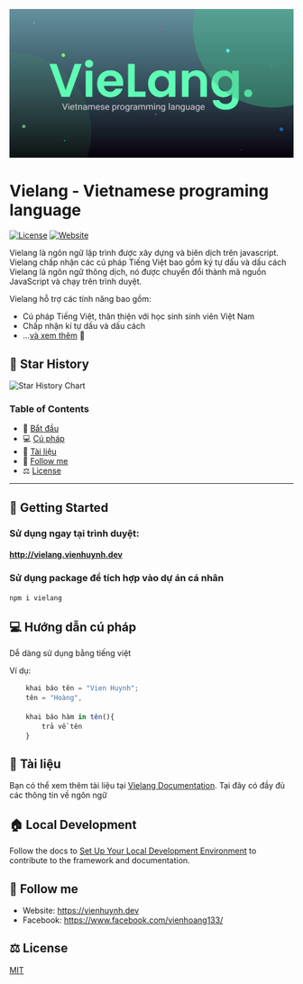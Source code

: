 [![VieLang banner](./assets/og-vielang.png)](banner)

# Vielang - Vietnamese programing language

<p>
  <a href="./LICENSE"><img src="https://img.shields.io/github/license/nuxt/nuxt.svg?style=flat&colorA=18181B&colorB=28CF8D" alt="License"></a>
  <a href="https://vienhuynh.dev"><img src="https://img.shields.io/badge/vienhuynh-Porfolio-28CF8D" alt="Website"></a>
</p>

Vielang là ngôn ngữ lập trình được xây dựng và biên dịch trên javascript. Vielang chấp nhận các cú pháp Tiếng Việt bao gồm ký tự dấu và dấu cách
Vielang là ngôn ngữ thông dịch, nó được chuyển đổi thành mã nguồn JavaScript và chạy trên trình duyệt.

Vielang hỗ trợ các tính năng bao gồm:
- Cú pháp Tiếng Việt, thân thiện với học sinh sinh viên Việt Nam
- Chấp nhận kí tự dấu và dấu cách
- ...[và xem thêm](https://vielang.vienhuynh.dev) 🚀


## 🌠 Star History

<picture>
  <source media="(prefers-color-scheme: dark)" srcset="https://api.star-history.com/svg?repos=h-vien/vielang&type=Date&theme=dark" />
  <source media="(prefers-color-scheme: light)" srcset="https://api.star-history.com/svg?repos=h-vien/vielang&type=Date" />
  <img alt="Star History Chart" src="https://api.star-history.com/svg?repos=h-vien/vielang&type=Date" />
</picture>

### Table of Contents

- 🚀 [Bắt đầu](#getting-started)
- 💻 [Cú pháp](#syntax)
- 📖 [Tài liệu](#documentation)
- 🔗 [Follow me](#follow-me)
- ⚖️ [License](#license)

---

## <a name="getting-started">🚀 Getting Started</a>

### Sử dụng ngay tại trình duyệt:

#### http://vielang.vienhuynh.dev

### Sử dụng package để tích hợp vào dự án cá nhân
```bash
npm i vielang
```

## <a name="syntax">💻 Hướng dẫn cú pháp</a>

Dễ dàng sử dụng bằng tiếng việt

Ví dụ:

```javascript
    khai báo tên = "Vien Huynh"; 
    tên = "Hoàng",

    khai báo hàm in tên(){
        trả về tên
    }
```

## <a name="documentation">📖 Tài liệu</a>

Bạn có thể xem thêm tài liệu tại [Vielang Documentation](https://vielang.vienhuynh.dev/docs). Tại đây có đầy đủ các thông tin về ngôn ngữ



## <a name="local-development">🏠 Local Development</a>

Follow the docs to [Set Up Your Local Development Environment](https://nuxt.com/docs/community/framework-contribution#setup) to contribute to the framework and documentation.

## <a name="follow-me">🔗 Follow me</a>
  - Website: https://vienhuynh.dev
  - Facebook: https://www.facebook.com/vienhoang133/
<p valign="center">
  
</p>

## <a name="license">⚖️ License</a>

[MIT](./LICENSE)
